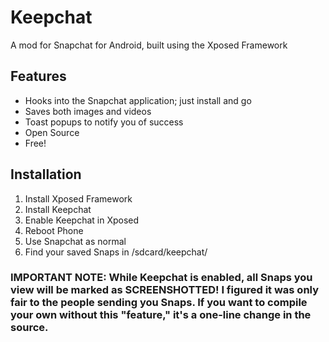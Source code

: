 Keepchat
========

A mod for Snapchat for Android, built using the Xposed Framework

Features
--------
- Hooks into the Snapchat application; just install and go
- Saves both images and videos
- Toast popups to notify you of success
- Open Source
- Free!

Installation
------------
1. Install Xposed Framework
2. Install Keepchat
3. Enable Keepchat in Xposed
4. Reboot Phone
5. Use Snapchat as normal
6. Find your saved Snaps in /sdcard/keepchat/

### IMPORTANT NOTE: While Keepchat is enabled, all Snaps you view will be marked as SCREENSHOTTED! I figured it was only fair to the people sending you Snaps. If you want to compile your own without this "feature," it's a one-line change in the source.

